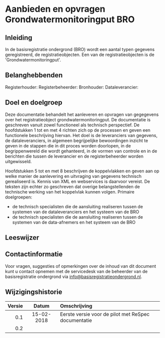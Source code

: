 # Aanbieden en opvragen Grondwatermonitoringput BRO	

##	Inleiding
In de basisregistratie ondergrond (BRO) wordt een aantal typen gegevens geregistreerd, de registratieobjecten. Een van de registratieobjecten is de 'Grondwatermonitoringput'. 

## Belanghebbenden
Registerhouder:
Registerbeheerder:
Bronhouder:
Dataleverancier:

## Doel en doelgroep

Deze documentatie behandelt het aanleveren en opvragen van gegegevens over het registratieobject grondwatermonitoringput. 
De documentatie is geschreven vanuit zowel functioneel als technisch perspectief.
De hoofdstukken 1 tot en met 4 richten zich op de processen en geven een functionele beschrijving hiervan. Het doel is de leveranciers van gegevens, de dataleveranciers, in algemeen begrijpelijke bewoordingen inzicht te geven in de stappen die in dit proces worden doorlopen, in de begrippenwereld die wordt gehanteerd, in de vormen van controle en in de berichten die tussen de leverancier en de registerbeheerder worden uitgewisseld. 

Hoofdstukken 5 tot en met 8 beschrijven de koppelvlakken en geven aan op welke manier de aanlevering en uitvraging van gegevens technisch gerealiseerd is. Kennis van XML en webservices is daarvoor vereist. De teksten zijn echter zo geschreven dat overige belangstellenden de technische werking van het koppelvlak kunnen volgen.
Primaire doelgroepen:
* de technisch specialisten die de aansluiting realiseren tussen de systemen van de dataleveranciers en het systeem van de BRO
* de technisch specialisten die de aansluiting realiseren tussen de systemen van de data-afnemers en het systeem van de BRO

## Leeswijzer

## Contactinformatie
Voor vragen, suggesties of opmerkingen over de inhoud van dit document kunt u contact opnemen met de servicedesk van de beheerder van de basisregistratie ondergrond via info@basisregistratieondergrond.nl.

## Wijzigingshistorie


| Versie| Datum| Omschrijving|
---: | :---: | :---
| 0.1  | 15-02-2018  | Eerste versie voor de pilot met ReSpec documentatie |
| 0.2  |  |  |
